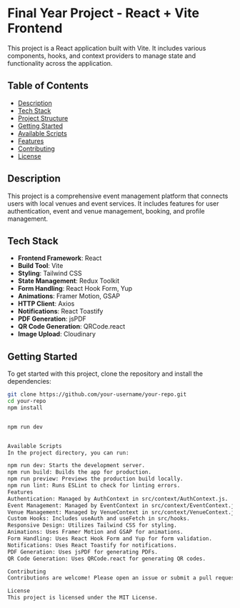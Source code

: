 # Final Year Project - React + Vite Frontend

This project is a React application built with Vite. It includes various components, hooks, and context providers to manage state and functionality across the application.

## Table of Contents

- [Description](#description)
- [Tech Stack](#tech-stack)
- [Project Structure](#project-structure)
- [Getting Started](#getting-started)
- [Available Scripts](#available-scripts)
- [Features](#features)
- [Contributing](#contributing)
- [License](#license)

## Description

This project is a comprehensive event management platform that connects users with local venues and event services. It includes features for user authentication, event and venue management, booking, and profile management.

## Tech Stack

- **Frontend Framework**: React
- **Build Tool**: Vite
- **Styling**: Tailwind CSS
- **State Management**: Redux Toolkit
- **Form Handling**: React Hook Form, Yup
- **Animations**: Framer Motion, GSAP
- **HTTP Client**: Axios
- **Notifications**: React Toastify
- **PDF Generation**: jsPDF
- **QR Code Generation**: QRCode.react
- **Image Upload**: Cloudinary


## Getting Started

To get started with this project, clone the repository and install the dependencies:

```sh
git clone https://github.com/your-username/your-repo.git
cd your-repo
npm install


npm run dev


Available Scripts
In the project directory, you can run:

npm run dev: Starts the development server.
npm run build: Builds the app for production.
npm run preview: Previews the production build locally.
npm run lint: Runs ESLint to check for linting errors.
Features
Authentication: Managed by AuthContext in src/context/AuthContext.js.
Event Management: Managed by EventContext in src/context/EventContext.js.
Venue Management: Managed by VenueContext in src/context/VenueContext.js.
Custom Hooks: Includes useAuth and useFetch in src/hooks.
Responsive Design: Utilizes Tailwind CSS for styling.
Animations: Uses Framer Motion and GSAP for animations.
Form Handling: Uses React Hook Form and Yup for form validation.
Notifications: Uses React Toastify for notifications.
PDF Generation: Uses jsPDF for generating PDFs.
QR Code Generation: Uses QRCode.react for generating QR codes.

Contributing
Contributions are welcome! Please open an issue or submit a pull request for any changes.

License
This project is licensed under the MIT License.
